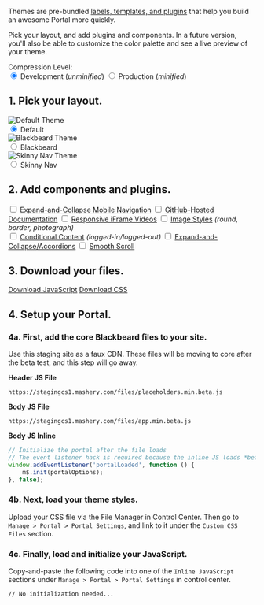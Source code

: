 <!-- Pick your layout, add plugins and components, and customize the color palette to match your brand. Layout and color changes will automatically live preview on this site. -->

Themes are pre-bundled [labels, templates, and plugins](/docs/read/customizing) that help you build an awesome Portal more quickly.

Pick your layout, and add plugins and components. In a future version, you'll also be able to customize the color palette and see a live preview of your theme.

<div class="row">
	<div class="grid-third text-right-large">
		Compression Level:
	</div>
	<div class="grid-two-thirds">
		<radiogroup>
			<label>
				<input type="radio" name="compression" value="development" checked>
				Development <span class="text-no-bold">(<em>unminified</em>)</span>
			</label>
			<label>
				<input type="radio" name="compression" value="production">
				Production <span class="text-no-bold">(<em>minified</em>)
			</label>
		</radiogroup>
	</div>
</div>

## 1. Pick your layout.

<div class="row">
	<div class="grid-third margin-bottom">
		<label>
			<img title="Default Theme" src="/files/sparrow.jpg"><br>
			<input type="radio" name="layout" value="default" checked>
			Default
		</label>
	</div>
	<div class="grid-third margin-bottom">
		<label>
			<img title="Blackbeard Theme" src="/files/blackbeard.jpg"><br>
			<input type="radio" name="layout" value="blackbeard">
			Blackbeard
		</label>
	</div>
	<div class="grid-third margin-bottom">
		<label>
			<img title="Skinny Nav Theme" src="/files/skinny-nav.jpg"><br>
			<input type="radio" name="layout" value="skinny-nav">
			Skinny Nav
		</label>
	</div>
</div>


## 2. Add components and plugins.

<div class="row margin-bottom">
	<div class="grid-half">
		<label>
			<input type="checkbox" class="has-js has-events" name="plugins" value="astro">
			<a target="_blank" href="/docs/read/plugins/ExpandandCollapse_Mobile_Navigation">Expand-and-Collapse Mobile Navigation</a>
		</label>
		<label>
			<input type="checkbox" class="has-js" name="plugins" value="githubDocs">
			<a target="_blank" href="/docs/plugins/GitHubHosted_Documentation">GitHub-Hosted Documentation</a>
		</label>
		<label>
			<input type="checkbox" class="has-js has-events" name="plugins" value="fluidvids">
			<a target="_blank" href="/docs/plugins/Responsive_Videos">Responsive iFrame Videos</a>
		</label>
		<label>
			<input type="checkbox" class="has-css" name="plugins" value="images">
			<a target="_blank" href="/docs/plugins/Images_Styles">Image Styles</a> <em class="text-no-bold text-muted">(round, border, photograph)</em>
		</label>
	</div>
	<div class="grid-half">
		<label>
			<input type="checkbox" class="has-css has-events" name="plugins" value="conditional-content">
			<a target="_blank" href="/docs/plugins/Conditional_Content">Conditional Content</a> <em class="text-no-bold text-muted">(logged-in/logged-out)</em>
		</label>
		<label>
			<input type="checkbox" class="has-css has-js has-events" name="plugins" value="houdini">
			<a target="_blank" href="/docs/plugins/ExpandandCollapse_Accordions">Expand-and-Collapse/Accordions</a>
		</label>
		<label>
			<input type="checkbox" class="has-js has-events" name="plugins" value="smooth-scroll">
			<a target="_blank" href="/docs/plugins/Smooth_Scroll">Smooth Scroll</a>
		</label>
	</div>
</div>


<!-- ## 3. Customize your colors.

Must be a valid CSS color attribute (examples: `#000`, `rgb(0, 0, 0)`, `rgba(0, 0, 0, 0.65)`).

<div class="row margin-bottom-small">
	<div class="grid-half">
		<label for="">Name of Thing</label>
		<input type="text" name="" id="color-picker">

		<label for="">Name of Thing</label>
		<input type="text" name="" id="">

		<label for="">Name of Thing</label>
		<input type="text" name="" id="">

		<label for="">Name of Thing</label>
		<input type="text" name="" id="">
	</div>
	<div class="grid-half">
		<label for="">Name of Thing</label>
		<input type="text" name="" id="">

		<label for="">Name of Thing</label>
		<input type="text" name="" id="">

		<label for="">Name of Thing</label>
		<input type="text" name="" id="">

		<label for="">Name of Thing</label>
		<input type="text" name="" id="">
	</div>
</div> -->


## 3. Download your files.

<div id="download-size"></div>

<a class="btn btn-large disabled" id="download-custom-js" target="_blank" href="#" download="blackbeard.js">Download JavaScript</a> <a class="btn btn-large btn-secondary disabled" id="download-custom-css" target="_blank" href="#" download="blackbeard.css">Download CSS</a>


## 4. Setup your Portal.

### 4a. First, add the core Blackbeard files to your site.

Use this staging site as a faux CDN. These files will be moving to core after the beta test, and this step will go away.

**Header JS File**

```
https://stagingcs1.mashery.com/files/placeholders.min.beta.js
```

**Body JS File**

```
https://stagingcs1.mashery.com/files/app.min.beta.js
```

**Body JS Inline**

```js
// Initialize the portal after the file loads
// The event listener hack is required because the inline JS loads *before* the external file does
window.addEventListener('portalLoaded', function () {
	m$.init(portalOptions);
}, false);
```

### 4b. Next, load your theme styles.

Upload your CSS file via the File Manager in Control Center. Then go to `Manage > Portal > Portal Settings`, and link to it under the `Custom CSS Files` section.

### 4c. Finally, load and initialize your JavaScript.

Copy-and-paste the following code into one of the `Inline JavaScript` sections under `Manage > Portal > Portal Settings` in control center.

<pre class="lang-javascript"><code id="download-init">// No initialization needed...</code></pre>